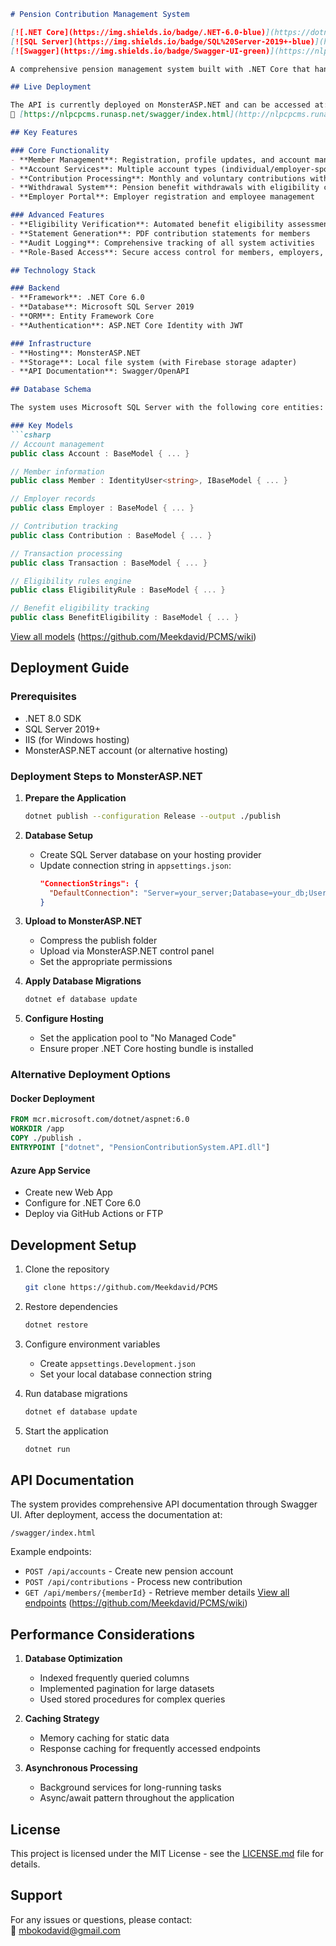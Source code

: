 
```markdown
# Pension Contribution Management System

[![.NET Core](https://img.shields.io/badge/.NET-6.0-blue)](https://dotnet.microsoft.com/)
[![SQL Server](https://img.shields.io/badge/SQL%20Server-2019+-blue)](https://www.microsoft.com/sql-server)
[![Swagger](https://img.shields.io/badge/Swagger-UI-green)](https://nlpcpcms.runasp.net/swagger/index.html)

A comprehensive pension management system built with .NET Core that handles member accounts, contributions, withdrawals, and benefit eligibility verification.

## Live Deployment

The API is currently deployed on MonsterASP.NET and can be accessed at:  
🔗 [https://nlpcpcms.runasp.net/swagger/index.html](http://nlpcpcms.runasp.net/swagger/index.html)

## Key Features

### Core Functionality
- **Member Management**: Registration, profile updates, and account management
- **Account Services**: Multiple account types (individual/employer-sponsored)
- **Contribution Processing**: Monthly and voluntary contributions with validation
- **Withdrawal System**: Pension benefit withdrawals with eligibility checks
- **Employer Portal**: Employer registration and employee management

### Advanced Features
- **Eligibility Verification**: Automated benefit eligibility assessment
- **Statement Generation**: PDF contribution statements for members
- **Audit Logging**: Comprehensive tracking of all system activities
- **Role-Based Access**: Secure access control for members, employers, and admins

## Technology Stack

### Backend
- **Framework**: .NET Core 6.0
- **Database**: Microsoft SQL Server 2019
- **ORM**: Entity Framework Core
- **Authentication**: ASP.NET Core Identity with JWT

### Infrastructure
- **Hosting**: MonsterASP.NET
- **Storage**: Local file system (with Firebase storage adapter)
- **API Documentation**: Swagger/OpenAPI

## Database Schema

The system uses Microsoft SQL Server with the following core entities:

### Key Models
```csharp
// Account management
public class Account : BaseModel { ... }

// Member information
public class Member : IdentityUser<string>, IBaseModel { ... }

// Employer records
public class Employer : BaseModel { ... }

// Contribution tracking
public class Contribution : BaseModel { ... }

// Transaction processing
public class Transaction : BaseModel { ... }

// Eligibility rules engine
public class EligibilityRule : BaseModel { ... }

// Benefit eligibility tracking
public class BenefitEligibility : BaseModel { ... }
```

[View all models](#) (https://github.com/Meekdavid/PCMS/wiki)

## Deployment Guide

### Prerequisites
- .NET 8.0 SDK
- SQL Server 2019+
- IIS (for Windows hosting)
- MonsterASP.NET account (or alternative hosting)

### Deployment Steps to MonsterASP.NET

1. **Prepare the Application**
   ```bash
   dotnet publish --configuration Release --output ./publish
   ```

2. **Database Setup**
   - Create SQL Server database on your hosting provider
   - Update connection string in `appsettings.json`:
     ```json
     "ConnectionStrings": {
       "DefaultConnection": "Server=your_server;Database=your_db;User Id=your_user;Password=your_password;"
     }
     ```

3. **Upload to MonsterASP.NET**
   - Compress the publish folder
   - Upload via MonsterASP.NET control panel
   - Set the appropriate permissions

4. **Apply Database Migrations**
   ```bash
   dotnet ef database update
   ```

5. **Configure Hosting**
   - Set the application pool to "No Managed Code"
   - Ensure proper .NET Core hosting bundle is installed

### Alternative Deployment Options

#### Docker Deployment
```dockerfile
FROM mcr.microsoft.com/dotnet/aspnet:6.0
WORKDIR /app
COPY ./publish .
ENTRYPOINT ["dotnet", "PensionContributionSystem.API.dll"]
```

#### Azure App Service
- Create new Web App
- Configure for .NET Core 6.0
- Deploy via GitHub Actions or FTP

## Development Setup

1. Clone the repository
   ```bash
   git clone https://github.com/Meekdavid/PCMS
   ```

2. Restore dependencies
   ```bash
   dotnet restore
   ```

3. Configure environment variables
   - Create `appsettings.Development.json`
   - Set your local database connection string

4. Run database migrations
   ```bash
   dotnet ef database update
   ```

5. Start the application
   ```bash
   dotnet run
   ```

## API Documentation

The system provides comprehensive API documentation through Swagger UI. After deployment, access the documentation at:

`/swagger/index.html`

Example endpoints:
- `POST /api/accounts` - Create new pension account
- `POST /api/contributions` - Process new contribution
- `GET /api/members/{memberId}` - Retrieve member details
[View all endpoints](#) (https://github.com/Meekdavid/PCMS/wiki)

## Performance Considerations

1. **Database Optimization**
   - Indexed frequently queried columns
   - Implemented pagination for large datasets
   - Used stored procedures for complex queries

2. **Caching Strategy**
   - Memory caching for static data
   - Response caching for frequently accessed endpoints

3. **Asynchronous Processing**
   - Background services for long-running tasks
   - Async/await pattern throughout the application

## License

This project is licensed under the MIT License - see the [LICENSE.md](LICENSE.md) file for details.

## Support

For any issues or questions, please contact:  
📧 [mbokodavid@gmail.com](mailto:mbokodavid@gmail)
```
